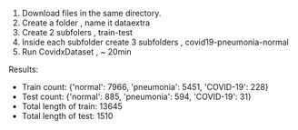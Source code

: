 1. Download files in the same directory. 
2. Create a folder , name it dataextra
3. Create 2 subfolers , train-test
4. Inside each subfolder create 3 subfolders , covid19-pneumonia-normal
5. Run CovidxDataset ,  ~ 20min

Results:

- Train count:  {'normal': 7966, 'pneumonia': 5451, 'COVID-19': 228}
- Test count:  {'normal': 885, 'pneumonia': 594, 'COVID-19': 31}
- Total length of train:  13645
- Total length of test:  1510
